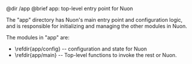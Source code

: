 @dir /app
@brief app: top-level entry point for Nuon

The "app" directory has Nuon's main entry point and configuration logic,
and is responsible for initializing and managing the other modules in
Nuon.

The modules in "app" are:

   - \refdir{app/config} -- configuration and state for Nuon
   - \refdir{app/main} -- Top-level functions to invoke the rest or Nuon.
